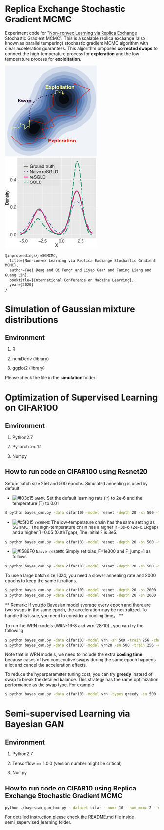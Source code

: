 # Replica Exchange Stochastic Gradient MCMC

Experiment code for "[Non-convex Learning via Replica Exchange Stochastic Gradient MCMC](https://arxiv.org/pdf/2008.05367.pdf)". This is a scalable replica exchange (also known as parallel tempering) stochastic gradient MCMC algorithm with clear acceleration guarantees. This algorithm proposes **corrected swaps** to connect the high-temperature process for **exploration** and the low-temperature process for **exploitation**. 

<img src="/figures/path_v5.png" width="300"> <img src="/figures/simulation.png" width="300">


```
@inproceedings{reSGMCMC,
  title={Non-convex Learning via Replica Exchange Stochastic Gradient MCMC},
  author={Wei Deng and Qi Feng* and Liyao Gao* and Faming Liang and Guang Lin},
  booktitle={International Conference on Machine Learning},
  year={2020}
}
```

# Simulation of Gaussian mixture distributions

## Environment

1. R

2. numDeriv (library)

3. ggplot2 (library)

Please check the file in the **simulation** folder




# Optimization of Supervised Learning on CIFAR100


## Environment

1. Python2.7

2. PyTorch >= 1.1

3. Numpy

## How to run code on CIFAR100 using Resnet20

Setup: batch size 256 and 500 epochs. Simulated annealing is used by default.

- ![#f03c15](https://via.placeholder.com/15/f03c15/000000?text=+) `SGHMC` Set the default learning rate (lr) to 2e-6 and the temperature (T) to 0.01
```bash
$ python bayes_cnn.py -data cifar100 -model resnet -depth 20 -sn 500 -train 256 -lr 2e-6 -T 0.01 -chains 1
```

- ![#c5f015](https://via.placeholder.com/15/c5f015/000000?text=+) `reSGHMC`  The low-temperature chain has the same setting as SGHMC; The high-temperature chain has a higher lr=3e-6 (2e-6/LRgap) and a higher T=0.05 (0.01/Tgap); The initial F is 3e5. 
```bash
$ python bayes_cnn.py -data cifar100 -model resnet -depth 20 -sn 500 -train 256 -chains 2 -LRgap 0.66 -Tgap 0.2 -F_jump 0.8 -bias_F 3e5
```

- ![#1589F0](https://via.placeholder.com/15/1589F0/000000?text=+) `Naive reSGHMC`  Simply set bias_F=1e300 and F_jump=1 as follows
```bash
$ python bayes_cnn.py -data cifar100 -model resnet -depth 20 -sn 500 -train 256 -chains 2 -F_jump 1 -bias_F 1e300
```

To use a large batch size 1024, you need a slower annealing rate and 2000 epochs to keep the same iterations.
```bash
$ python bayes_cnn.py -data cifar100 -model resnet -depth 20 -sn 2000 -train 1024 -chains 1 -lr_anneal 0.996 -anneal 1.005
$ python bayes_cnn.py -data cifar100 -model resnet -depth 20 -sn 2000 -train 1024 -chains 2 -lr_anneal 0.996 -anneal 1.005 -F_jump 0.8
```

** Remark: If you do Bayesian model average every epoch and there are two swaps in the same epoch, the acceleration may be neutralized. To handle this issue, you need to consider a cooling time。 **

To run the WRN models (WRN-16-8 and wrn-28-10) , you can try the following
```bash
$ python bayes_cnn.py -data cifar100 -model wrn -sn 500 -train 256 -chains 2 -F_jump 0.8 -cool 20 -bias_F 3e5
$ python bayes_cnn.py -data cifar100 -model wrn28 -sn 500 -train 256 -chains 2 -F_jump 0.8 -cool 20 -bias_F 3e5
```
Note that in WRN models, we need to include the extra **cooling time** because cases of two consecutive swaps during the same epoch happens a lot and cancel the acceleration effects.

To reduce the hyperparameter tuning cost, you can try **greedy** instead of swap to break the detailed balance. This strategy has the same optimization performance as the swap type. For example
```bash
$ python bayes_cnn.py -data cifar100 -model wrn -types greedy -sn 500 -train 256 -chains 2 -cool 20 -bias_F 3e5
```



# Semi-supervised Learning via Bayesian GAN
## Environment

1. Python2.7

2. Tensorflow == 1.0.0 (version number might be critical)

3. Numpy

## How to run code on CIFAR10 using Replica Exchange Stochastic Gradient MCMC
```bash
python ./bayesian_gan_hmc.py --dataset cifar --numz 10 --num_mcmc 2 --data_path ./output --out_dir ./output --train_iter 15000 --N 4000 --lr 0.00045 -LRgap 0.66 -Tgap 100 --semi_supervised --n_save 100 --gen_observed 4000 --fileName cifar10_4000_0.00045_0.66_100
```
For detailed instruction please check the README.md file inside semi_supervised_learning folder. 
